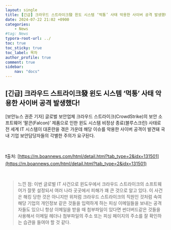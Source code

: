 ```yaml
---
layout: single
title: [긴급] 크라우드 스트라이크發 윈도 시스템 ‘먹통’ 사태 악용한 사이버 공격 발생했다! (22-07 46주차)
date: 2024-07-22 21:02 +0900
categories: 
    - News
#tag: News
typora-root-url: ../
toc: true
toc_sticky: true
toc_label: 목차
author_profile: true
comment: true
sidebar:
    nav: "docs"
---
```






## **[긴급] 크라우드 스트라이크發 윈도 시스템 ‘먹통’ 사태 악용한 사이버 공격 발생했다!**

[보안뉴스 권준 기자] 글로벌 보안업체 크라우드 스트라이크(CrowdStrike)의 보안 소프트웨어 ‘팔콘(Falcon)’ 제품으로 인한 윈도 시스템 비정상 종료(블루스크린) 사태로 전 세계 IT 시스템이 대혼란을 겪은 가운데 해당 이슈를 악용한 사이버 공격이 발견돼 국내 기업 보안담당자들의 각별한 주의가 요구된다.

<br>

❗️출처: [https://m.boannews.com/html/detail.html?tab_type=2&idx=131501](https://m.boannews.com/html/detail.html?tab_type=2&idx=131501)

<br>

> 느낀 점: 이번 글로벌 IT 사건으로 윈도우에서 크라우드 스트라이크의 소프트웨어가 잘못 설정되서 여러 나라 곳곳에서 피해가 꽤 큰 것으로 알고 있다. 이 사건은 해킹 당한 것은 아니지만 위처럼 크라우드 스트라이크의 직원인 것처럼 속여 해당 기업의 개인정보 같은 것들을 입력하게 하는 피싱 이메일들을 보내는 공격자들도 있으니 항상 이메일을 받을 때 첨부파일이 있다면 썬더버드같은 것들을 사용해서 이메일 헤더나 첨부파일의 주소 또는 피싱 페이지의 주소를 잘 확인하는 습관을 들여야 할 것 같다. 